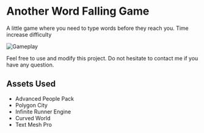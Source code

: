 # Another Word Falling Game

A little game where you need to type words before they reach you. Time increase difficulty 

![Gameplay](https://imgur.com/pBTBTJQ.gif)

Feel free to use and modify this project. 
Do not hesitate to contact me if you have any question.

## Assets Used

 - Advanced People Pack
 - Polygon City
 - Infinite Runner Engine
 - Curved World
 - Text Mesh Pro
